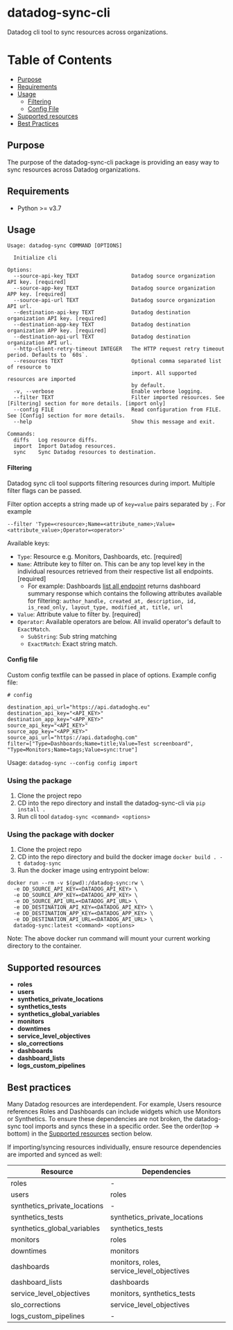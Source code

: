 # datadog-sync-cli
Datadog cli tool to sync resources across organizations.

# Table of Contents
- [Purpose](#purpose)
- [Requirements](#requirements)
- [Usage](#usage)
  - [Filtering](#filtering)
  - [Config File](#config-file)
- [Supported resources](#supported-resources)
- [Best Practices](#best-practices)

## Purpose

The purpose of the datadog-sync-cli package is providing an easy way to sync resources across Datadog organizations.

## Requirements

- Python >= v3.7

## Usage

```
Usage: datadog-sync COMMAND [OPTIONS]

  Initialize cli

Options:
  --source-api-key TEXT                 Datadog source organization API key. [required]
  --source-app-key TEXT                 Datadog source organization APP key. [required]
  --source-api-url TEXT                 Datadog source organization API url.
  --destination-api-key TEXT            Datadog destination organization API key. [required]
  --destination-app-key TEXT            Datadog destination organization APP key. [required]
  --destination-api-url TEXT            Datadog destination organization API url.
  --http-client-retry-timeout INTEGER   The HTTP request retry timeout period. Defaults to `60s`.
  --resources TEXT                      Optional comma separated list of resource to
                                        import. All supported resources are imported
                                        by default.
  -v, --verbose                         Enable verbose logging.
  --filter TEXT                         Filter imported resources. See [Filtering] section for more details. [import only]
  --config FILE                         Read configuration from FILE. See [Config] section for more details.
  --help                                Show this message and exit.

Commands:
  diffs   Log resource diffs.
  import  Import Datadog resources.
  sync    Sync Datadog resources to destination.
```
#### Filtering

Datadog sync cli tool supports filtering resources during import. Multiple filter flags can be passed.

Filter option accepts a string made up of `key=value` pairs separated by `;`. For example
```
--filter 'Type=<resource>;Name=<attribute_name>;Value=<attribute_value>;Operator=<operator>'
```
Available keys:

- `Type`: Resource e.g. Monitors, Dashboards, etc. [required]
- `Name`: Attribute key to filter on. This can be any top level key in the individual resources retrieved from their respective list all endpoints. [required]
  - For example: Dashboards [list all endpoint](https://docs.datadoghq.com/api/latest/dashboards/#get-all-dashboards) returns dashboard summary response which contains the following attributes available for filtering: `author_handle, created_at, description, id, is_read_only, layout_type, modified_at, title, url`
- `Value`: Attribute value to filter by. [required]
- `Operator`: Available operators are below. All invalid operator's default to `ExactMatch`.
  - `SubString`: Sub string matching
  - `ExactMatch`: Exact string match.

#### Config file

Custom config textfile can be passed in place of options. Example config file:
```
# config

destination_api_url="https://api.datadoghq.eu"
destination_api_key="<API_KEY>"
destination_app_key="<APP_KEY>"
source_api_key="<API_KEY>"
source_app_key="<APP_KEY>"
source_api_url="https://api.datadoghq.com"
filter=["Type=Dashboards;Name=title;Value=Test screenboard", "Type=Monitors;Name=tags;Value=sync:true"]
```

Usage: `datadog-sync --config config import`

### Using the package

1) Clone the project repo
2) CD into the repo directory and install the datadog-sync-cli via `pip install .`
3) Run cli tool `datadog-sync <command> <options>`

### Using the package with docker
1) Clone the project repo
2) CD into the repo directory and build the docker image `docker build . -t datadog-sync`
3) Run the docker image using entrypoint below:
```
docker run --rm -v $(pwd):/datadog-sync:rw \
  -e DD_SOURCE_API_KEY=<DATADOG_API_KEY> \
  -e DD_SOURCE_APP_KEY=<DATADOG_APP_KEY> \
  -e DD_SOURCE_API_URL=<DATADOG_API_URL> \
  -e DD_DESTINATION_API_KEY=<DATADOG_API_KEY> \
  -e DD_DESTINATION_APP_KEY=<DATADOG_APP_KEY> \
  -e DD_DESTINATION_API_URL=<DATADOG_API_URL> \
  datadog-sync:latest <command> <options>
```
Note: The above docker run command will mount your current working directory to the container.

## Supported resources

- **roles**
- **users**
- **synthetics_private_locations**
- **synthetics_tests**
- **synthetics_global_variables**
- **monitors**
- **downtimes**
- **service_level_objectives**
- **slo_corrections**
- **dashboards**
- **dashboard_lists**
- **logs_custom_pipelines**

## Best practices

Many Datadog resources are interdependent. For example, Users resource references Roles and Dashboards can include widgets which use Monitors or Synthetics. To ensure these dependencies are not broken, the datadog-sync tool imports and syncs these in a specific order. See the order(top -> bottom) in the [Supported resources](#supported-resources) section below.

If importing/syncing resources individually, ensure resource dependencies are imported and synced as well:

Resource                      | Dependencies
---                           | ---
roles                         | -
users                         | roles
synthetics_private_locations  | -
synthetics_tests              | synthetics_private_locations
synthetics_global_variables   | synthetics_tests
monitors                      | roles
downtimes                     | monitors
dashboards                    | monitors, roles, service_level_objectives
dashboard_lists               | dashboards
service_level_objectives      | monitors, synthetics_tests
slo_corrections               | service_level_objectives
logs_custom_pipelines         | -
